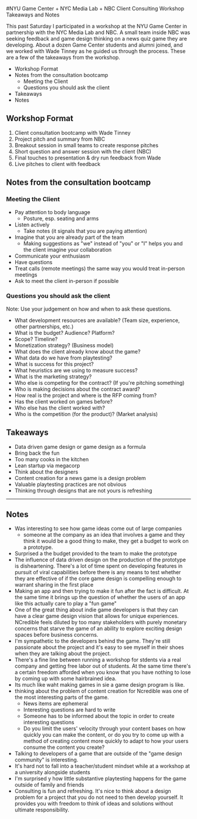 #NYU Game Center + NYC Media Lab + NBC Client Consulting Workshop Takeaways and Notes

This past Saturday I participated in a workshop at the NYU Game Center in partnership with the NYC Media Lab and NBC. A small team inside NBC was seeking feedback and game design thinking on a news quiz game they are developing. About a dozen Game Center students and alumni joined, and we worked with Wade Tinney as he guided us through the process. These are a few of the takeaways from the workshop.

<!-- MarkdownTOC depth=0 -->

- Workshop Format
- Notes from the consultation bootcamp
    - Meeting the Client
    - Questions you should ask the client
- Takeaways
- Notes

<!-- /MarkdownTOC -->


## Workshop Format
1. Client consultation bootcamp with Wade Tinney
2. Project pitch and summary from NBC
3. Breakout session in small teams to create response pitches
4. Short question and answer session with the client (NBC)
5. Final touches to presentation & dry run feedback from Wade
6. Live pitches to client with feedback
   
## Notes from the consultation bootcamp
### Meeting the Client
* Pay attention to body language
    - Posture, esp. seating and arms
* Listen actively
    - Take notes (it signals that you are paying attention)
* Imagine that you are already part of the team
    - Making suggestions as "we" instead of "you" or "I" helps you and the client imagine your collaboration
* Communicate your enthusiasm
* Have questions
* Treat calls (remote meetings) the same way you would treat in-person meetings
* Ask to meet the client in-person if possible

### Questions you should ask the client
Note: Use your judgement on how and when to ask these questions.
* What development resources are available? (Team size, experience, other partnerships, etc.)
* What is the budget? Audience? Platform?
* Scope? Timeline?
* Monetization strategy? (Business model)
* What does the client already know about the game?
* What data do we have from playtesting?
* What is success for this project?
* What heuristics are we using to measure success?
* What is the marketing strategy?
* Who else is competing for the contract? (If you're pitching something)
* Who is making decisions about the contract award?
* How real is the project and where is the RFP coming from?
* Has the client worked on games before?
* Who else has the client worked with?
* Who is the competition (for the product)? (Market analysis)

## Takeaways
* Data driven game design or game design as a formula
* Bring back the fun
* Too many cooks in the kitchen
* Lean startup via megacorp
* Think about the designers
* Content creation for a news game is a design problem
* Valuable playtesting practices are not obvious
* Thinking through designs that are not yours is refreshing

---

## Notes
* Was interesting to see how game ideas come out of large companies
    - someone at the company as an idea that involves a game and they think it would be a good thing to make, they get a budget to work on a prototype.
* Surprised a the budget provided to the team to make the prototype
* The influence of data driven design on the production of the prototype is disheartening. There's a lot of time spent on developing features in pursuit of viral capabilities before there is any means to test whether they are effective of if the core game design is compelling enough to warrant sharing in the first place
* Making an app and then trying to make it fun after the fact is difficult. At the same time it brings up the question of whether the users of an app like this actually care to play a "fun game"
* One of the great thing about indie game developers is that they can have a clear game design vision that allows for unique experiences. NCredible feels diluted by too many stakeholders with purely monetary concerns that starve the game of an ability to explore exciting design spaces before business concerns.
* I'm sympathetic to the developers behind the game. They're still passionate about the project and it's easy to see myself in their shoes when they are talking about the project.
* There's a fine line between running a workshop for stdents via a real company and getting free labor out of students. At the same time there's a certain freedom afforded when you know that you have nothing to lose by coming up with some hairbrained idea. 
* Its much like waht making games in sie a game design program is like.
* thinking about the problem of content creation for Ncredible was one of the most interesting parts of the game.
    - News items are ephemeral
    - Interesting questions are hard to write
    - Someone has to be informed about the topic in order to create interesting questions
    - Do you limit the users' velocity through your content bases on how quickly you can make the content, or do you try to come up with a method of creating content more quickly to adapt to how your users consume the content you create?
* Talking to developers of a game that are outside of the "game design community" is interesting.
* It's hard not to fall into a teacher/student mindset while at a workshop at a university alongside students
* I'm surprised y how little substantive playtesting happens for the game outside of family and friends
* Consulting is fun and refreshing. It's nice to think about a design problem for a project that you do not need to then develop yourself. It provides you with freedom to think of ideas and solutions without ultimate responsibility.